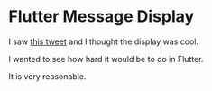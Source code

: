 # Flutter Message Display

I saw [this tweet](https://twitter.com/FlutterDev/status/1139200781905727489?ref_src=twsrc%5Etfw) and I thought 
the display was cool.

I wanted to see how hard it would be to do in Flutter. 

It is very reasonable.